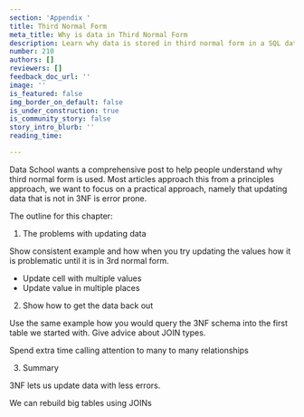 ```yaml
---
section: 'Appendix '
title: Third Normal Form
meta_title: Why is data in Third Normal Form
description: Learn why data is stored in third normal form in a SQL database
number: 210
authors: []
reviewers: []
feedback_doc_url: ''
image: ''
is_featured: false
img_border_on_default: false
is_under_construction: true
is_community_story: false
story_intro_blurb: ''
reading_time: 

---
```

Data School wants a comprehensive post to help people understand why third normal form is used. Most articles approach this from a principles approach, we want to focus on a practical approach, namely that updating data that is not in 3NF is error prone.

The outline for this chapter:

1) The problems with updating data

Show consistent example and how when you try updating the values how it is problematic until it is in 3rd normal form.

* Update cell with multiple values
* Update value in multiple places

2) Show how to get the data back out

Use the same example how you would query the 3NF schema into the first table we started with. Give advice about JOIN types.

Spend extra time calling attention to many to many relationships

3) Summary

3NF lets us update data with less errors.

We can rebuild big tables using JOINs